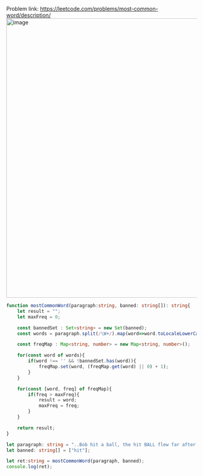 Problem link: https://leetcode.com/problems/most-common-word/description/<br/>
<img width="737" alt="image" src="https://github.com/zhangguanghuib/acwing/assets/14832260/7abc27d6-042d-4cf9-b8ad-d9a9782b9cf3">
```ts
function mostCommonWord(paragraph:string, banned: string[]): string{
    let result = "";
    let maxFreq = 0;

    const bannedSet : Set<string> = new Set(banned);
    const words = paragraph.split(/\W+/).map(word=>word.toLocaleLowerCase());

    const freqMap : Map<string, number> = new Map<string, number>();

    for(const word of words){
        if(word !== '' && !bannedSet.has(word)){
            freqMap.set(word, (freqMap.get(word) || 0) + 1);
        }
    }

    for(const [word, freq] of freqMap){
        if(freq > maxFreq){
            result = word;
            maxFreq = freq;
        }
    }

    return result;
}

let paragraph: string = "..Bob hit a ball, the hit BALL flew far after it was hit.";
let banned: string[] = ["hit"];

let ret:string = mostCommonWord(paragraph, banned);
console.log(ret);

```
